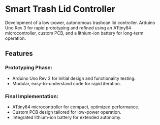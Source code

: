 # Smart Trash Lid Controller

Development of a low-power, autonomous trashcan lid controller. Arduino Uno Rev 3 for rapid prototyping and refined using an ATtiny84 microcontroller, custom PCB, and a lithium-ion battery for long-term operation.

## Features

### Prototyping Phase:
- Arduino Uno Rev 3 for initial design and functionality testing.
- Modular, easy-to-understand code for rapid iteration.

### Final Implementation:
- ATtiny84 microcontroller for compact, optimized performance.
- Custom PCB design tailored for low-power operation.
- Integrated lithium-ion battery for extended autonomy.

